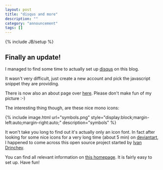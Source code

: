 ```yaml
---
layout: post
title: "disqus and more"
description: ""
category: "announcement"
tags: []
---
```

{% include JB/setup %}

## Finally an update!

I managed to find some time to actually set up [disqus](http://disqus.com) on this blog.

It wasn't very difficult, just create a new account and pick the javascript snippet they are providing.

There is now also an about page over [here](http://eyenx.ch/about.html). Please don't make fun of my picture :-) 

The interesting thing though, are these nice mono icons:

{% include image.html url="symbols.png"  style="display:block;margin-left:auto;margin-right:auto;" description="symbols" %}

It won't take you long to find out it's actually only an icon font. In fact after looking for some nice icons for a very long time (about 5 min) on [deviantart](http://www.deviantart.com), I happened to come across this open source project started by [Ivan Drinchev](http://www.drinchev.com).

You can find all relevant information on [this homepage](http://drinchev.github.io/monosocialiconsfont/). It is fairly easy to set up. Have fun!
